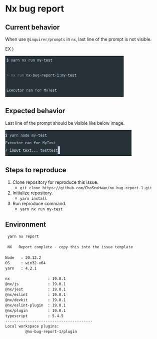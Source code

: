 # Nx bug report

## Current behavior

When use `@inquirer/prompts` in `nx`, last line of the prompt is not visible.

EX )

![img.png](images/current-behavior.png)


## Expected behavior

Last line of the prompt should be visible like below image.

![img.png](images/expect-behavior.png)


## Steps to reproduce

1. Clone repository for reproduce this issue.
   - `git clone https://github.com/ChoSeoHwan/nx-bug-report-1.git`
2. Initialize repository.
   - `yarn install`
3. Run reproduce command.
   - `yarn nx run my-test`


## Environment
```bash
 yarn nx report

 NX   Report complete - copy this into the issue template

Node   : 20.12.2
OS     : win32-x64
yarn   : 4.2.1

nx                 : 19.0.1
@nx/js             : 19.0.1
@nx/jest           : 19.0.1
@nx/eslint         : 19.0.1
@nx/devkit         : 19.0.1
@nx/eslint-plugin  : 19.0.1
@nx/plugin         : 19.0.1
typescript         : 5.4.5
---------------------------------------
Local workspace plugins:
         @nx-bug-report-1/plugin
```
